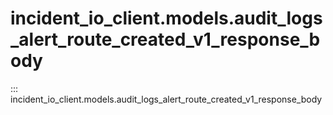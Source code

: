 # incident_io_client.models.audit_logs_alert_route_created_v1_response_body

::: incident_io_client.models.audit_logs_alert_route_created_v1_response_body